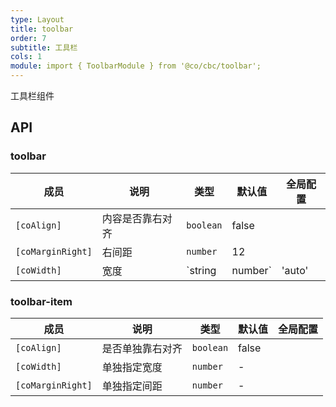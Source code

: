 ```yaml
---
type: Layout
title: toolbar
order: 7
subtitle: 工具栏
cols: 1
module: import { ToolbarModule } from '@co/cbc/toolbar';
---
```


工具栏组件

## API

### toolbar

| 成员 | 说明 | 类型 | 默认值 | 全局配置 |
|----|----|----|-----|------|
| `[coAlign]` | 内容是否靠右对齐 | `boolean` | false |
| `[coMarginRight]` | 右间距 | `number` | 12 |
| `[coWidth]` | 宽度 | `string | number` | 'auto' |

### toolbar-item

| 成员 | 说明 | 类型 | 默认值 | 全局配置 |
|----|----|----|-----|------|
| `[coAlign]` | 是否单独靠右对齐 | `boolean` | false |
| `[coWidth]` | 单独指定宽度 | `number` | - |
| `[coMarginRight]` | 单独指定间距 | `number` | - |


